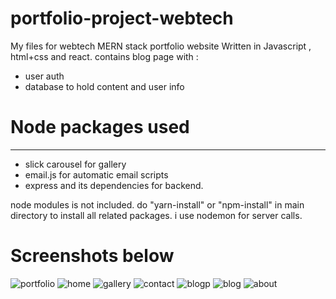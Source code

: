 # portfolio-project-webtech
My files for webtech MERN stack portfolio website
Written in Javascript , html+css and react.
contains blog page with :
- user auth
- database to hold content and user info

# Node packages used
---
- slick carousel for gallery
- email.js for automatic email scripts
- express and its dependencies for backend.

node modules is not included.
do "yarn-install" or "npm-install" in main directory to install all related packages.
i use nodemon for server calls.
# Screenshots below 
![portfolio](https://github.com/user-attachments/assets/6eb08023-ce5f-4143-8812-82680cc07a24)
![home](https://github.com/user-attachments/assets/7e952966-6243-4510-a2b4-b73296de33fc)
![gallery](https://github.com/user-attachments/assets/62408547-2119-415d-970b-23bcc0c2d987)
![contact](https://github.com/user-attachments/assets/9ae46ea6-31e1-4e6a-8c5a-f2c53710b538)
![blogp](https://github.com/user-attachments/assets/5b3d513c-f0ef-4789-be5d-ef51700c9858)
![blog](https://github.com/user-attachments/assets/8e824c28-9534-4eae-8b5e-7ec8c662f6a0)
![about](https://github.com/user-attachments/assets/86b31ca7-97b4-468c-b381-c5f387870b09)
